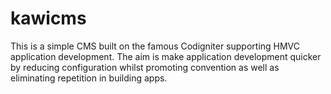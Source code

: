 kawicms
=======

This is a simple CMS built on the famous Codigniter supporting HMVC application development. The aim is make application development quicker by reducing configuration whilst promoting convention as well as eliminating repetition in building apps.
